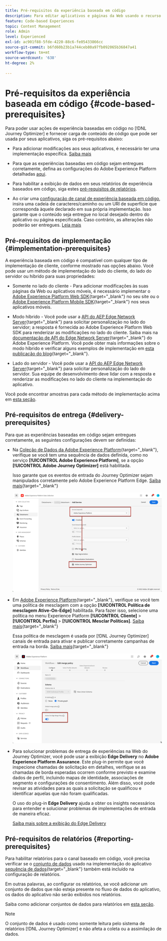 ```yaml
---
title: Pré-requisitos da experiência baseada em código
description: Para editar aplicativos e páginas da Web usando o recurso baseado em código do Journey Optimizer, siga os pré-requisitos desta página
feature: Code-based Experiences
topic: Content Management
role: Admin
level: Experienced
exl-id: ac901f88-5fde-4220-88c6-fe05433866cc
source-git-commit: b6fd60b23b1a744ceb80a97fb092065b36847a41
workflow-type: tm+mt
source-wordcount: '638'
ht-degree: 2%

---
```


# Pré-requisitos da experiência baseada em código {#code-based-prerequisites}

Para poder usar ações de experiência baseadas em código no [!DNL Journey Optimizer] e fornecer carga de conteúdo de código que pode ser usada por seus aplicativos, siga os pré-requisitos abaixo:

* Para adicionar modificações aos seus aplicativos, é necessário ter uma implementação específica. [Saiba mais](#implementation-prerequisites)

* Para que as experiências baseadas em código sejam entregues corretamente, defina as configurações do Adobe Experience Platform detalhadas [aqui](#delivery-prerequisites).

* Para habilitar a exibição de dados em seus relatórios de experiência baseados em código, siga estes [pré-requisitos de relatórios](#reporting-prerequisites).

* Ao criar uma [configuração de canal de experiência baseada em código](code-based-configuration.md), insira uma cadeia de caracteres/caminho ou um URI de superfície que corresponda àquele declarado em sua própria implementação. Isso garante que o conteúdo seja entregue no local desejado dentro do aplicativo ou página especificada. Caso contrário, as alterações não poderão ser entregues. [Leia mais](code-based-surface.md)

## Pré-requisitos de implementação {#implementation-prerequisites}

A experiência baseada em código é compatível com qualquer tipo de implementação de cliente, conforme mostrado nas opções abaixo. Você pode usar um método de implementação do lado do cliente, do lado do servidor ou híbrido para suas propriedades:

* Somente no lado do cliente - Para adicionar modificações às suas páginas da Web ou aplicativos móveis, é necessário implementar o [Adobe Experience Platform Web SDK](https://experienceleague.adobe.com/docs/platform-learn/implement-web-sdk/overview.html?lang=pt-BR){target="_blank"} no seu site ou o [Adobe Experience Platform Mobile SDK](https://developer.adobe.com/client-sdks/documentation/){target="_blank"} nos seus aplicativos móveis.

* Modo híbrido - Você pode usar a [API do AEP Edge Network Server](https://experienceleague.adobe.com/docs/experience-platform/edge-network-server-api/data-collection/interactive-data-collection.html?lang=pt-BR){target="_blank"} para solicitar personalização no lado do servidor; a resposta é fornecida ao Adobe Experience Platform Web SDK para renderizar as modificações no lado do cliente. Saiba mais na [documentação de API do Edge Network Server](https://experienceleague.adobe.com/docs/experience-platform/edge-network-server-api/overview.html){target="_blank"} do Adobe Experience Platform. Você pode obter mais informações sobre o modo híbrido e verificar alguns exemplos de implementação em [esta publicação do blog](https://blog.developer.adobe.com/hybrid-personalization-in-the-adobe-experience-platform-web-sdk-6a1bb674bf41){target="_blank"}.

* Lado do servidor - Você pode usar a [API do AEP Edge Network Server](https://experienceleague.adobe.com/docs/experience-platform/edge-network-server-api/data-collection/interactive-data-collection.html?lang=pt-BR){target="_blank"} para solicitar personalização do lado do servidor. Sua equipe de desenvolvimento deve lidar com a resposta e renderizar as modificações no lado do cliente na implementação do aplicativo.

Você pode encontrar amostras para cada método de implementação acima em [esta seção](code-based-implementation-samples.md).

## Pré-requisitos de entrega {#delivery-prerequisites}

Para que as experiências baseadas em código sejam entregues corretamente, as seguintes configurações devem ser definidas:

* Na [Coleção de Dados da Adobe Experience Platform](https://experienceleague.adobe.com/docs/experience-platform/edge/datastreams/overview.html?lang=pt-BR){target="_blank"}, verifique se você tem uma sequência de dados definida, como no serviço **[!UICONTROL Adobe Experience Platform]**, se a opção **[!UICONTROL Adobe Journey Optimizer]** está habilitada.

  Isso garante que os eventos de entrada do Journey Optimizer sejam manipulados corretamente pelo Adobe Experience Platform Edge. [Saiba mais](https://experienceleague.adobe.com/docs/experience-platform/edge/datastreams/configure.html){target="_blank"}

  ![](../web/assets/web-aep-datastream-ajo.png)

* Em [Adobe Experience Platform](https://experienceleague.adobe.com/docs/experience-platform/profile/home.html?lang=pt-BR){target="_blank"}, verifique se você tem uma política de mesclagem com a opção **[!UICONTROL Política de mesclagem Ative-On-Edge]** habilitada. Para fazer isso, selecione uma política no menu Experience Platform **[!UICONTROL Cliente]** > **[!UICONTROL Perfis]** > **[!UICONTROL Mesclar Políticas]**. [Saiba mais](https://experienceleague.adobe.com/docs/experience-platform/profile/merge-policies/ui-guide.html#configure){target="_blank"}

  Essa política de mesclagem é usada por [!DNL Journey Optimizer] canais de entrada para ativar e publicar corretamente campanhas de entrada na borda. [Saiba mais](https://experienceleague.adobe.com/docs/experience-platform/profile/merge-policies/ui-guide.html?lang=pt-BR){target="_blank"}

  ![](../web/assets/web-aep-merge-policy.png)

* Para solucionar problemas de entrega de experiências na Web do Journey Optimizer, você pode usar a exibição **Edge Delivery** no **Adobe Experience Platform Assurance**. Este plug-in permite que você inspecione chamadas de solicitação em detalhes, verifique se as chamadas de borda esperadas ocorrem conforme previsto e examine dados de perfil, incluindo mapas de identidade, associações de segmento e configurações de consentimento. Além disso, você pode revisar as atividades para as quais a solicitação se qualificou e identificar aquelas que não foram qualificadas.

  O uso do plug-in **Edge Delivery** ajuda a obter os insights necessários para entender e solucionar problemas de implementações de entrada de maneira eficaz.

  [Saiba mais sobre a exibição do Edge Delivery](https://experienceleague.adobe.com/pt-br/docs/experience-platform/assurance/view/edge-delivery)

## Pré-requisitos de relatórios {#reporting-prerequisites}

Para habilitar relatórios para o canal baseado em código, você precisa verificar se o [conjunto de dados](../data/get-started-datasets.md) usado na implementação do aplicativo [sequência de dados](https://experienceleague.adobe.com/docs/experience-platform/datastreams/overview.html){target="_blank"} também está incluído na configuração de relatórios.

Em outras palavras, ao configurar os relatórios, se você adicionar um conjunto de dados que não esteja presente no fluxo de dados do aplicativo, os dados do aplicativo não serão exibidos nos relatórios.

Saiba como adicionar conjuntos de dados para relatórios em [esta seção](../reports/reporting-configuration.md#add-datasets).

>[!NOTE]
>
>O conjunto de dados é usado como somente leitura pelo sistema de relatórios [!DNL Journey Optimizer] e não afeta a coleta ou a assimilação de dados.
